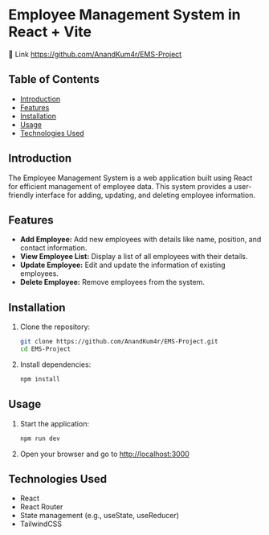 
# Employee Management System in React + Vite

🔗 Link
https://github.com/AnandKum4r/EMS-Project

## Table of Contents
- [Introduction](#introduction)
- [Features](#features)
- [Installation](#installation)
- [Usage](#usage)
- [Technologies Used](#technologies-used)

## Introduction
The Employee Management System is a web application built using React for efficient management of employee data. This system provides a user-friendly interface for adding, updating, and deleting employee information.

## Features
- **Add Employee:** Add new employees with details like name, position, and contact information.
- **View Employee List:** Display a list of all employees with their details.
- **Update Employee:** Edit and update the information of existing employees.
- **Delete Employee:** Remove employees from the system.

## Installation
1. Clone the repository:
    ```bash
    git clone https://github.com/AnandKum4r/EMS-Project.git
    cd EMS-Project
    ```

2. Install dependencies:
    ```bash
    npm install
    ```

## Usage
1. Start the application:
    ```bash
    npm run dev
    ```
2. Open your browser and go to [http://localhost:3000](http://localhost:3000)

## Technologies Used
- React
- React Router
- State management (e.g., useState, useReducer)
- TailwindCSS

